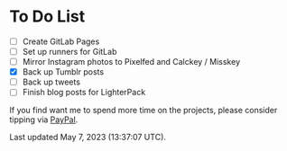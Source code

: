 # To Do List
- [ ]  Create GitLab Pages
  - [ ] Set up runners for GitLab 
- [ ]  Mirror Instagram photos to Pixelfed and Calckey / Misskey
- [x] Back up Tumblr posts
- [ ] Back up tweets
- [ ] Finish blog posts for LighterPack

If you find want me to spend more time on the projects, please consider tipping via [PayPal](https://paypal.me/bglamours).

Last updated May 7, 2023 (13:37:07 UTC).
